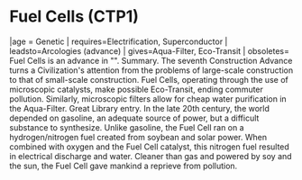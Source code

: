 # Fuel Cells (CTP1)

 |age = Genetic
 | requires=Electrification, Superconductor
 | leadsto=Arcologies (advance)
 | gives=Aqua-Filter, Eco-Transit
 | obsoletes=
Fuel Cells is an advance in "".
Summary.
The seventh Construction Advance turns a Civilization's attention from the problems of large-scale construction to that of small-scale construction. Fuel Cells, operating through the use of microscopic catalysts, make possible Eco-Transit, ending commuter pollution. Similarly, microscopic filters allow for cheap water purification in the Aqua-Filter.
Great Library entry.
In the late 20th century, the world depended on gasoline, an adequate source of power, but a difficult substance to synthesize. Unlike gasoline, the Fuel Cell ran on a hydrogen/nitrogen fuel created from soybean and solar power. When combined with oxygen and the Fuel Cell catalyst, this nitrogen fuel resulted in electrical discharge and water. Cleaner than gas and powered by soy and the sun, the Fuel Cell gave mankind a reprieve from pollution.